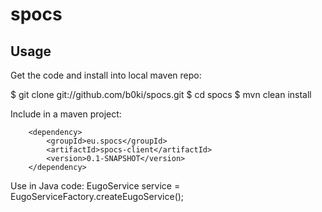 spocs
=====

## Usage

Get the code and install into local maven repo:

 $ git clone git://github.com/b0ki/spocs.git
 $ cd spocs
 $ mvn clean install

Include in a maven project:

        <dependency>
            <groupId>eu.spocs</groupId>
            <artifactId>spocs-client</artifactId>
            <version>0.1-SNAPSHOT</version>
        </dependency>

Use in Java code:
         EugoService service = EugoServiceFactory.createEugoService();



